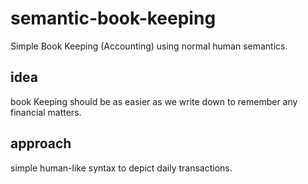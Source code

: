 # semantic-book-keeping
Simple Book Keeping (Accounting) using normal human semantics.

## idea
book Keeping should be as easier as we write down to remember any financial matters.

## approach
simple human-like syntax to depict daily transactions.
